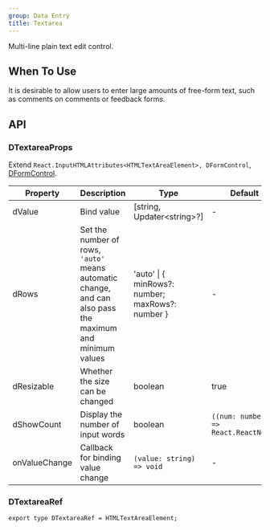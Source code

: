 ```yaml
---
group: Data Entry
title: Textarea
---
```


Multi-line plain text edit control.

## When To Use

It is desirable to allow users to enter large amounts of free-form text, such as comments on comments or feedback forms.

## API

### DTextareaProps

Extend `React.InputHTMLAttributes<HTMLTextAreaElement>, DFormControl`, [DFormControl](/components/Form#DFormControl).

<!-- prettier-ignore-start -->
| Property | Description | Type | Default | 
| --- | --- | --- | --- | 
| dValue | Bind value | [string, Updater\<string\>?] | - |
| dRows | Set the number of rows, `'auto'` means automatic change, and can also pass the maximum and minimum values   | 'auto' \| { minRows?: number; maxRows?: number } | - |
| dResizable | Whether the size can be changed | boolean | true |
| dShowCount | Display the number of input words | boolean | `((num: number) => React.ReactNode)` | false |
| onValueChange | Callback for binding value change | `(value: string) => void` | - |
<!-- prettier-ignore-end -->

### DTextareaRef

```tsx
export type DTextareaRef = HTMLTextAreaElement;
```

